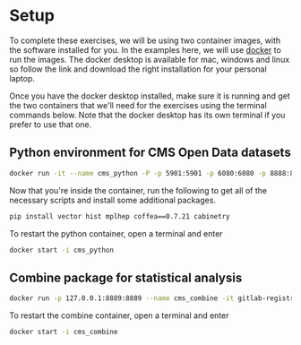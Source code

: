 # Setup 

To complete these exercises, we will be using two container images, with the software installed for you. In the examples here, we will use [docker](https://www.docker.com/) to run the images. The docker desktop is available for mac, windows and linux so follow the link and download the right installation for your personal laptop. 

Once you have the docker desktop installed, make sure it is running and get the two containers that we'll need for the exercises using the terminal commands below. Note that the docker desktop has its own terminal if you prefer to use that one. 

## Python environment for CMS Open Data datasets 

```bash
docker run -it --name cms_python -P -p 5901:5901 -p 6080:6080 -p 8888:8888 -v ${HOME}/cms_open_data_python:/code gitlab-registry.cern.ch/cms-cloud/python-vnc:python3.10.5
```

Now that you're inside the container, run the following to get all of the necessary scripts and install some additional packages. 
```bash
pip install vector hist mplhep coffea==0.7.21 cabinetry
```


To restart the python container, open a terminal and enter 
```bash
docker start -i cms_python
```

## Combine package for statistical analysis

```bash
docker run -p 127.0.0.1:8889:8889 --name cms_combine -it gitlab-registry.cern.ch/cms-cloud/combine-standalone:v9.2.1
```

To restart the combine container, open a terminal and enter 
```bash
docker start -i cms_combine
```
